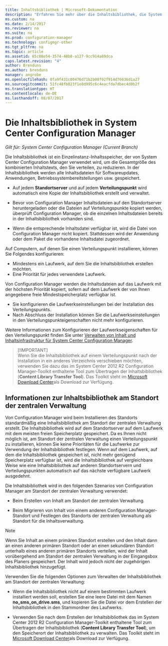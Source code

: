 ```yaml
---
title: Inhaltsbibliothek | Microsoft-Dokumentation
description: "Erfahren Sie mehr über die Inhaltsbibliothek, die System Center Configuration Manager verwendet, um die Gesamtgröße der verteilten Inhalte zu reduzieren."
ms.custom: na
ms.date: 2/14/2017
ms.reviewer: na
ms.suite: na
ms.prod: configuration-manager
ms.technology: configmgr-other
ms.tgt_pltfrm: na
ms.topic: article
ms.assetid: 65c88e54-3574-48b0-a127-9cc914a89dca
caps.latest.revision: "4"
author: Brenduns
ms.author: brenduns
manager: angrobe
ms.openlocfilehash: 0fa9f431c00476d71b2b08f92f914d76636d1a27
ms.sourcegitcommit: 51fc48fb023f1e8d995c6c4eacfda7dbec4d0b2f
ms.translationtype: HT
ms.contentlocale: de-DE
ms.lasthandoff: 08/07/2017
---
```

# <a name="the-content-library-in-system-center-configuration-manager"></a>Die Inhaltsbibliothek in System Center Configuration Manager

*Gilt für: System Center Configuration Manager (Current Branch)*

Die Inhaltsbibliothek ist ein Einzelinstanz-Inhaltsspeicher, der von System Center Configuration Manager verwendet wird, um die Gesamtgröße des kombinierten Inhaltstexts, den Sie verteilen, zu reduzieren. In der Inhaltsbibliothek werden alle Inhaltsdateien für Softwareupdates, Anwendungen, Betriebssystembereitstellungen usw. gespeichert.

 - Auf jedem **Standortserver** und auf jedem **Verteilungspunkt** wird automatisch eine Kopie der Inhaltsbibliothek erstellt und verwaltet.

 - Bevor von Configuration Manager Inhaltsdateien auf den Standortserver heruntergeladen oder die Dateien auf Verteilungspunkte kopiert werden, überprüft Configuration Manager, ob die einzelnen Inhaltsdateien bereits in der Inhaltsbibliothek vorhanden sind.
 - Wenn die entsprechende Inhaltsdatei verfügbar ist, wird die Datei von Configuration Manager nicht kopiert. Stattdessen wird der Anwendung oder dem Paket die vorhandene Inhaltsdatei zugeordnet.

Auf Computern, auf denen Sie einen Verteilungspunkt installieren, können Sie Folgendes konfigurieren:

- Mindestens ein Laufwerk, auf dem Sie die Inhaltsbibliothek erstellen möchten.
- Eine Priorität für jedes verwendete Laufwerk.

Von Configuration Manager werden die Inhaltsdateien auf das Laufwerk mit der höchsten Priorität kopiert, sofern auf dem Laufwerk der von Ihnen angegebene freie Mindestspeicherplatz verfügbar ist.
- Sie konfigurieren die Laufwerkseinstellungen bei der Installation des Verteilungspunkts.
- Nach Abschluss der Installation können Sie die Laufwerkseinstellungen in den Verteilungspunkteigenschaften nicht mehr konfigurieren.


Weitere Informationen zum Konfigurieren der Laufwerkseigenschaften für den Verteilungspunkt finden Sie unter [Verwalten von Inhalt und Inhaltsinfrastruktur für System Center Configuration Manager](../../../core/servers/deploy/configure/manage-content-and-content-infrastructure.md).  


>  [!IMPORTANT]  
>  Wenn Sie die Inhaltsbibliothek auf einem Verteilungspunkt nach der Installation in ein anderes Verzeichnis verschieben möchten, verwenden Sie dazu das im System Center 2012 R2 Configuration Manager-Toolkit enthaltene Tool zum Übertragen der Inhaltsbibliothek (**Content Library Transfer Tool**). Das Toolkit steht im [Microsoft Download Center](http://go.microsoft.com/fwlink/?LinkId=279566)als Download zur Verfügung.  

## <a name="about-the-content-library-on-the-central-administration-site"></a>Informationen zur Inhaltsbibliothek am Standort der zentralen Verwaltung  
 Von Configuration Manager wird beim Installieren des Standorts standardmäßig eine Inhaltsbibliothek am Standort der zentralen Verwaltung erstellt. Die Inhaltsbibliothek wird auf dem Standortserver auf dem Laufwerk mit dem meisten freien Speicherplatz gespeichert. Da es Ihnen nicht möglich ist, am Standort der zentralen Verwaltung einen Verteilungspunkt zu installieren, können Sie keine Prioritäten für die Laufwerke zur Verwendung der Inhaltsbibliothek festlegen. Wenn auf dem Laufwerk, auf dem die Inhaltsbibliothek gespeichert ist, nicht mehr genügend Speicherplatz verfügbar ist, wird die Inhaltsbibliothek auf vergleichbare Weise wie eine Inhaltsbibliothek auf anderen Standortservern und Verteilungspunkten automatisch auf das nächste verfügbare Laufwerk ausgedehnt.  

 Die Inhaltsbibliothek wird in den folgenden Szenarios von Configuration Manager am Standort der zentralen Verwaltung verwendet:  

-   Beim Erstellen von Inhalt am Standort der zentralen Verwaltung.  

-   Beim Migrieren von Inhalt von einem anderen Configuration Manager-Standort und Festlegen des Standorts der zentralen Verwaltung als Standort für die Inhaltsverwaltung.  

> [!NOTE]  
>  Wenn Sie Inhalt an einem primären Standort erstellen und den Inhalt dann an einen anderen primären Standort oder an einen sekundären Standort unterhalb eines anderen primären Standorts verteilen, wird der Inhalt vorübergehend am Standort der zentralen Verwaltung in der Eingangsbox des Planers gespeichert. Der Inhalt wird jedoch nicht der zugehörigen Inhaltsbibliothek hinzugefügt.  

 Verwenden Sie die folgenden Optionen zum Verwalten der Inhaltsbibliothek am Standort der zentralen Verwaltung:  

-   Wenn die Inhaltsbibliothek nicht auf einem bestimmten Laufwerk installiert werden soll, erstellen Sie eine leere Datei mit dem Namen **no_sms_on_drive.sms**, und kopieren Sie die Datei vor dem Erstellen der Inhaltsbibliothek in den Stammordner des Laufwerks.  

-   Verwenden Sie nach dem Erstellen der Inhaltsbibliothek das im System Center 2012 R2 Configuration Manager-Toolkit enthaltene Tool zum Übertragen der Inhaltsbibliothek (**Content Library Transfer Tool**), um den Speicherort der Inhaltsbibliothek zu verwalten. Das Toolkit steht im [Microsoft Download Center](http://go.microsoft.com/fwlink/?LinkId=279566)als Download zur Verfügung.  

